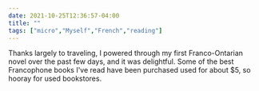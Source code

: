 ```yaml
---
date: 2021-10-25T12:36:57-04:00
title: ""
tags: ["micro","Myself","French","reading"]
---
```

Thanks largely to traveling, I powered through my first Franco-Ontarian novel over the past few days, and it was delightful. Some of the best Francophone books I've read have been purchased used for about $5, so hooray for used bookstores.
